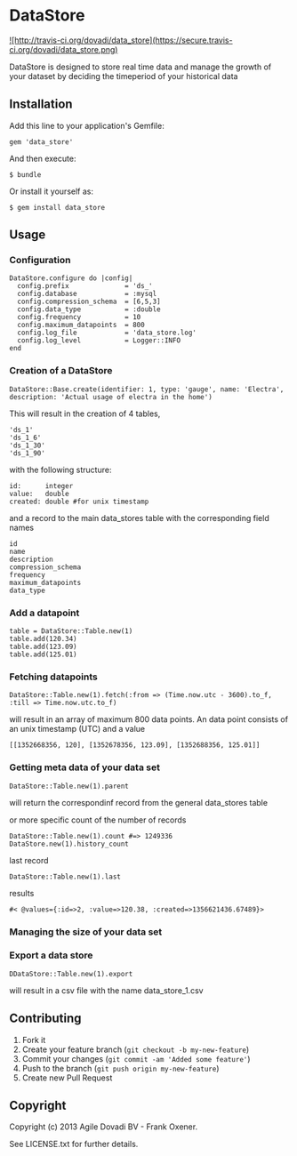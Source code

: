 # DataStore

<a href='http://travis-ci.org/dovadi/data_store'>
![http://travis-ci.org/dovadi/data_store](https://secure.travis-ci.org/dovadi/data_store.png)
</a>

DataStore is designed to store real time data and manage the growth of your dataset by deciding the timeperiod of your historical data

## Installation

Add this line to your application's Gemfile:

    gem 'data_store'

And then execute:

    $ bundle

Or install it yourself as:

    $ gem install data_store

## Usage

### Configuration

    DataStore.configure do |config|
      config.prefix              = 'ds_'
      config.database            = :mysql
      config.compression_schema  = [6,5,3]
      config.data_type           = :double
      config.frequency           = 10
      config.maximum_datapoints  = 800
      config.log_file            = 'data_store.log'
      config.log_level           = Logger::INFO
    end

### Creation of a DataStore

    DataStore::Base.create(identifier: 1, type: 'gauge', name: 'Electra', description: 'Actual usage of electra in the home')

This will result in the creation of 4 tables,

    'ds_1'
    'ds_1_6'
    'ds_1_30'
    'ds_1_90'

with the following structure:

    id:      integer
    value:   double
    created: double #for unix timestamp

and a record to the main data_stores table with the corresponding field names

    id
    name
    description
    compression_schema
    frequency
    maximum_datapoints
    data_type

### Add a datapoint

    table = DataStore::Table.new(1)
    table.add(120.34)
    table.add(123.09)
    table.add(125.01)

### Fetching datapoints

    DataStore::Table.new(1).fetch(:from => (Time.now.utc - 3600).to_f, :till => Time.now.utc.to_f)

will result in an array of maximum 800 data points. An data point consists of an unix timestamp (UTC) and a value

    [[1352668356, 120], [1352678356, 123.09], [1352688356, 125.01]]

### Getting meta data of your data set

    DataStore::Table.new(1).parent

will return the correspondinf record from the general data_stores table

or more specific count of the number of records

    DataStore::Table.new(1).count #=> 1249336
    DataStore.new(1).history_count

last record

    DataStore::Table.new(1).last

results

    #< @values={:id=>2, :value=>120.38, :created=>1356621436.67489}>

### Managing the size of your data set

### Export a data store

    DDataStore::Table.new(1).export
    
will result in a csv file with the name data_store_1.csv

## Contributing

1. Fork it
2. Create your feature branch (`git checkout -b my-new-feature`)
3. Commit your changes (`git commit -am 'Added some feature'`)
4. Push to the branch (`git push origin my-new-feature`)
5. Create new Pull Request

## Copyright

Copyright (c) 2013 Agile Dovadi BV - Frank Oxener.

See LICENSE.txt for further details.
